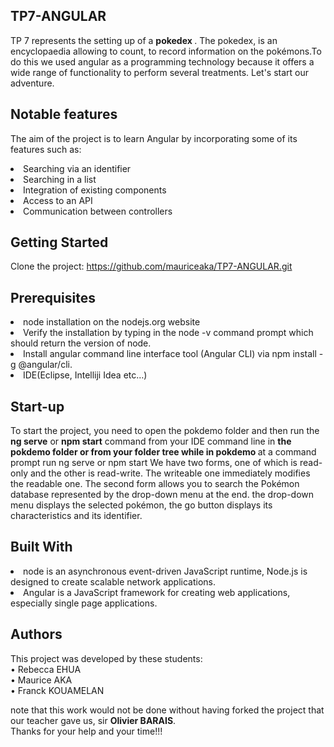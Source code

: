 ## TP7-ANGULAR
TP 7 represents the setting up of a <strong> pokedex </strong>. The pokedex, is an encyclopaedia allowing to count, 
to record information on the pokémons.To do this we used angular as a programming technology because
it offers a wide range of functionality to perform several treatments. Let's start our adventure.


## Notable features
The aim of the project is to learn Angular by incorporating some of its features such as:
<li>Searching via an identifier
<li>Searching in a list
<li>Integration of existing components
<li>Access to an API
<li>Communication between controllers


## Getting Started
Clone the project: https://github.com/mauriceaka/TP7-ANGULAR.git

## Prerequisites
<li>node installation on the nodejs.org website
<li>Verify the installation by typing in the node -v command prompt which should return the version of node.
<li>Install angular command line interface tool (Angular CLI) via npm install -g @angular/cli.
<li>IDE(Eclipse, Intelliji Idea etc…)

## Start-up
To start the project, you need to open the <stron>pokdemo</strong> folder and then run the <strong>ng serve</strong> or <strong>npm start</strong> command
from your IDE command line in <strong>the pokdemo folder or from your folder tree while in pokdemo </strong> at a command prompt run ng serve or npm start
We have two forms, one of which is read-only and the other is read-write.
The writeable one immediately modifies the readable one.
The second form allows you to search the Pokémon database represented by the drop-down menu at the end.
the drop-down menu displays the selected pokémon, the go button displays its characteristics and its identifier.


## Built With
<li>node is an asynchronous event-driven JavaScript runtime, Node.js is designed to create scalable network applications.
<li>Angular is a JavaScript framework for creating web applications, especially single page applications.

## Authors
This project was developed by these students:</br>
•	Rebecca EHUA </br>
•	Maurice AKA </br>
•	Franck KOUAMELAN

note that this work would not be done without having forked the project that our teacher gave us, 
sir <strong>Olivier BARAIS</strong>. </br>
Thanks for your help and your time!!!
